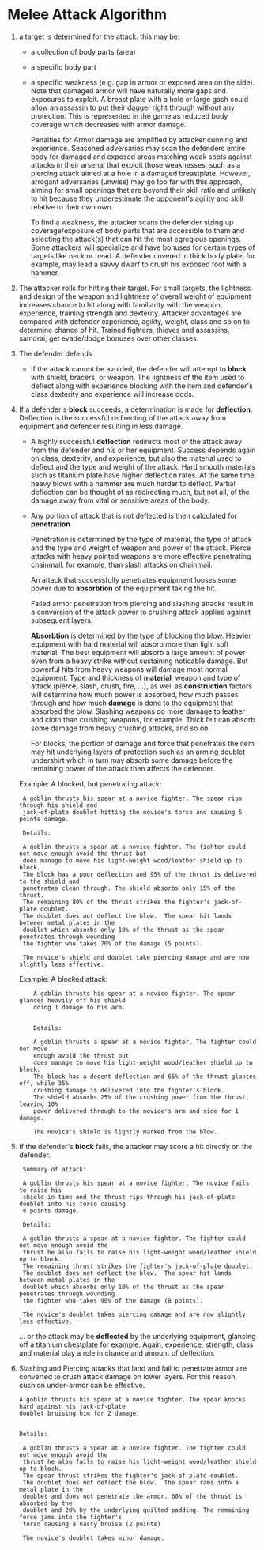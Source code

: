 # Melee Attack Algorithm

1. a target is determined for the attack. this may be:

   * a collection of body parts (area)
   
   * a specific body part
   
   * a specific weakness (e.g. gap in armor or exposed area on the side). Note that damaged armor will have
     naturally more gaps and exposures to exploit.  A breast plate with a hole or large gash could 
     allow an assassin to put their dagger right through without any protection. This is represented in the game
     as reduced body coverage which decreases with armor damage.
     
     Penalties for Armor damage are amplified by attacker cunning and experience. Seasoned adversaries 
     may scan the defenders entire body for damaged and exposed areas matching weak spots against
     attacks in their arsenal that exploit those weaknesses, such as a piercing attack aimed at a 
     hole in a damaged breastplate. However, arrogant adversaries (unwise) may go too far with this approach, 
     aiming for small openings that are beyond their skill ratio and unlikely to hit
     because they underestimate the opponent's agility and skill relative to their own own.
     
     To find a weakness, the attacker scans the defender sizing up coverage/exposure of body
     parts that are accessible to them and selecting the attack(s) that can hit the most 
     egregious openings. Some attackers will specialize and have bonuses for certain types of 
     targets like neck or head. A defender covered in thick body plate, for example, may lead 
     a savvy dwarf to crush his exposed foot with a hammer.
     
2. The attacker rolls for hitting their target. For small targets, the lightness and design of the
   weapon and lightness of overall weight of equipment increases chance to hit along with 
   familiarity with the weapon, experience, training strength and dexterity. Attacker
   advantages are compared with defender experience, agility, weight, class and so on to 
   determine chance of hit.  Trained fighters, thieves and assassins, samorai, get evade/dodge bonuses 
   over other classes.

3. The defender defends

   * If the attack cannot be avoided, the defender will attempt to **block** with shield, 
     bracers, or weapon. The lightness of the 
     item used to deflect along with experience blocking with the item and defender's class
     dexterity and experience will increase odds.
   
4. If a defender's **block** succeeds, a determination is made for **deflection**. Deflection is the 
   successful redirecting of the attack away from equipment and defender resulting in
   less damage.
   
    * A highly successful **deflection** redirects most of the attack away from the defender and 
      his or her equipment. Success depends again on class, dexterity, and experience, but also
      the material used to deflect and the type and weight of the attack. Hard smooth materials 
      such as titanium plate have 
      higher deflection rates. At the same time, heavy blows with a hammer are much harder to deflect.
      Partial deflection can be thought of as redirecting much, but not all, of the damage away from vital
      or sensitive areas of the body.

    * Any portion of attack that is not deflected is then calculated for **penetration** 
    
      Penetration is determined by the type of material, the type of attack and the type and
      weight of weapon and power of the attack. Pierce attacks with heavy pointed weapons
      are more effective penetrating chainmail, for example, than slash attacks on chainmail.
      
      An attack that successfully penetrates equipment looses some power due to **absorbtion**
      of the equipment taking the hit.
    
      Failed armor penetration from piercing and slashing attacks result in a conversion 
      of the attack power to crushing attack applied against subsequent layers.
      
      **Absorbtion** is determined by the type of blocking the blow. Heavier equipment with
      hard material will absorb more than light soft material. The best equipment will absorb
      a large amount of power even from a heavy strike without sustaining noticable damage. But powerful
      hits from heavy weapons will damage most normal equipment. Type and thickness of **material**,
      weapon and type of attack (pierce, slash, crush, fire, ...), as well as **construction**
      factors will determine how much power 
      is absorbed, 
      how much passes through and how much **damage** is done to the equipment that absorbed the
      blow. Slashing weapons do more damage to leather and cloth than crushing weapons, for example.
      Thick felt can absorb some damage from heavy crushing attacks, and so on.
      
      For blocks, the portion of damage and force that penetrates the item may hit underlying layers of 
      protection such as an arming doublet undershirt which in turn may absorb some damage before 
      the remaining power of the attack then affects the defender.
      
   Example: A blocked, but penetrating attack:


        A goblin thrusts his spear at a novice fighter. The spear rips through his shield and
        jack-of-plate doublet hitting the novice's torso and causing 5 points damage.
        
        Details:
    
        A goblin thrusts a spear at a novice fighter. The fighter could not move enough avoid the thrust but
        does manage to move his light-weight wood/leather shield up to block. 
        The block has a poor deflection and 95% of the thrust is delivered to the shield and 
        penetrates clean through. The shield absorbs only 15% of the thrust.
        The remaining 80% of the thrust strikes the fighter's jack-of-plate doublet. 
        The doublet does not deflect the blow.  The spear hit lands between metal plates in the 
        doublet which absorbs only 10% of the thrust as the spear penetrates through wounding
        the fighter who takes 70% of the damage (5 points).
        
        The novice's shield and doublet take piercing damage and are now slightly less effective.
       
   Example: A blocked attack:
   
           A goblin thrusts his spear at a novice fighter. The spear glances heavily off his shield
           doing 1 damage to his arm.
           
           
           Details:
       
           A goblin thrusts a spear at a novice fighter. The fighter could not move 
           enough avoid the thrust but
           does manage to move his light-weight wood/leather shield up to block. 
           The block has a decent deflection and 65% of the thrust glances off, while 35% 
           crushing damage is delivered into the fighter's block. 
           The shield absorbs 25% of the crushing power from the thrust, leaving 10%
           power delivered through to the novice's arm and side for 1 damage.
           
           The novice's shield is lightly marked from the blow.
               

5. If the defender's **block** fails, the attacker may score a hit directly on the defender.

        Summary of attack:
        
        A goblin thrusts his spear at a novice fighter. The novice fails to raise his
        shield in time and the thrust rips through his jack-of-plate doublet into his torso causing
        8 points damage.
        
        Details:
    
        A goblin thrusts a spear at a novice fighter. The fighter could not move enough avoid the 
        thrust he also fails to raise his light-weight wood/leather shield up to block. 
        The remaining thrust strikes the fighter's jack-of-plate doublet. 
        The doublet does not deflect the blow.  The spear hit lands between metal plates in the 
        doublet which absorbs only 10% of the thrust as the spear penetrates through wounding
        the fighter who takes 90% of the damage (8 points).
        
        The novice's doublet takes piercing damage and are now slightly less effective.
    
    ... or the attack may be **deflected** by the underlying equipment, glancing off a titanium chestplate
    for example. Again, experience, strength, class and material play a role in chance and 
    amount of deflection.
    
6. Slashing and Piercing attacks that land and fail to penetrate armor are converted to crush attack 
   damage on lower layers. For this reason, cushion under-armor can be effective.
   
       A goblin thrusts his spear at a novice fighter. The spear knocks hard against his jack-of-plate
       doublet bruising him for 2 damage.
       
       
       Details:
   
        A goblin thrusts a spear at a novice fighter. The fighter could not move enough avoid the 
        thrust he also fails to raise his light-weight wood/leather shield up to block. 
        The spear thrust strikes the fighter's jack-of-plate doublet. 
        The doublet does not deflect the blow.  The spear rams into a metal plate in the 
        doublet and does not penetrate the armor. 60% of the thrust is absorbed by the
        doublet and 20% by the underlying quilted padding. The remaining force jams into the fighter's
        torso causing a nasty bruise (2 points)
        
        The novice's doublet takes minor damage.

